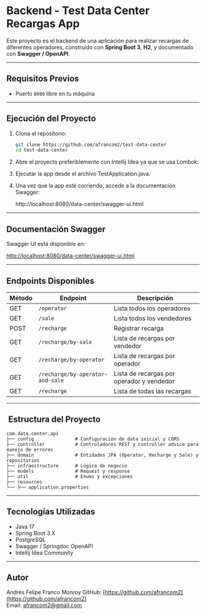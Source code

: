 #  Backend - Test Data Center Recargas App

Este proyecto es el backend de una aplicación para realizar recargas de diferentes operadores, construido con **Spring Boot 3**, **H2**, y documentado con **Swagger / OpenAPI**.

---

## Requisitos Previos

- Puerto `8080` libre en tu máquina

---

## Ejecución del Proyecto

1. Clona el repositorio:

   ```bash
   git clone https://github.com/afrancom2/test-data-center
   cd test-data-center
   ```

2. Abre el proyecto preferiblemente con Intellij Idea ya que se usa Lombok:

3. Ejecutar la app desde el archivo TestApplication.java.

4. Una vez que la app esté corriendo, accede a la documentación Swagger:

    http://localhost:8080/data-center/swagger-ui.html

---


##  Documentación Swagger

Swagger UI está disponible en:

 [http://localhost:8080/data-center/swagger-ui.html](http://localhost:8080/sysman/swagger-ui.html)

---

##  Endpoints Disponibles

| Método | Endpoint                         | Descripción                               |
|--------|----------------------------------|-------------------------------------------|
| GET    | `/operator`                      | Lista todos los operadores                |
| GET    | `/sale   `                       | Lista todos los vendedores                |
| POST   | `/recharge`                      | Registrar recarga                         |
| GET    | `/recharge/by-sale`              | Lista de recargas por vendedor            |
| GET    | `/recharge/by-operator`          | Lista de recargas por operador            |
| GET    | `/recharge/by-operator-and-sale` | Lista de recargas por operador y vendedor |
| GET    | `/recharge`                      | Lista de todas las recargas               |

---

## ️ Estructura del Proyecto

```
com.data.center.api
├── config               # Configuración de data inicial y CORS
├── controller           # Controladores REST y controller advice para manejo de errores
├── domain               # Entidades JPA (Operator, Recharge y Sale) y repositorios
├── infraestructure      # Lógica de negocio
├── models               # Request y response
├── util                 # Enums y excepciones
├── resources
└── ├── application.properties
```

---

## Tecnologías Utilizadas

- Java 17
- Spring Boot 3.X
- PostgreSQL
- Swagger / Springdoc OpenAPI
- Intellij Idea Community

---

## Autor

Andrés Felipe Franco Monroy
GitHub: [https://github.com/afrancom2](https://github.com/afrancom2)  
Email: afrancom2@gmail.com
